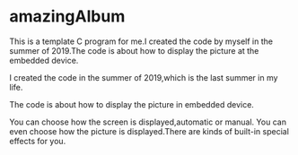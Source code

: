 # amazingAlbum
This is a template C program for me.I created the code by myself in the summer of 2019.The code is about how to display the picture at the embedded device.

I created the code in the summer of 2019,which is the last summer in my life.

The code is about how to display the picture in embedded device.

You can choose how the screen is displayed,automatic or manual.
You can even choose how the picture is displayed.There are kinds of built-in special effects for you.
